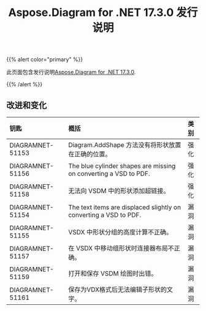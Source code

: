 ﻿---
title: Aspose.Diagram for .NET 17.3.0 发行说明
type: docs
weight: 100
url: /zh/net/aspose-diagram-for-net-17-3-0-release-notes/
---
{{% alert color="primary" %}} 

此页面包含发行说明[Aspose.Diagram for .NET 17.3.0](https://www.nuget.org/packages/Aspose.Diagram/17.3.0).

{{% /alert %}} 
## **改进和变化**

|**钥匙**|**概括**|**类别**|
|:- |:- |:- |
|DIAGRAMNET-51153|Diagram.AddShape 方法没有将形状放置在正确的位置。|强化|
|DIAGRAMNET-51156|The blue cylinder shapes are missing on converting a VSD to PDF.|强化|
|DIAGRAMNET-51158|无法向 VSDM 中的形状添加超链接。|强化|
|DIAGRAMNET-51154|The text items are displaced slightly on converting a VSD to PDF.|漏洞|
|DIAGRAMNET-51155|VSDX 中形状分组的高度计算不正确。|漏洞|
|DIAGRAMNET-51157 |在 VSDX 中移动组形状时连接器布局不正确。|漏洞|
|DIAGRAMNET-51159|打开和保存 VSDM 绘图时出错。|漏洞|
|DIAGRAMNET-51161|保存为VDX格式后无法编辑子形状的文字。|漏洞|

